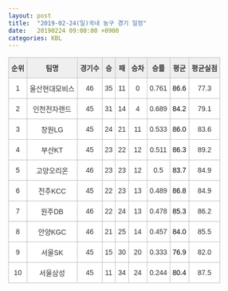 ```yaml
---
layout: post
title:  "2019-02-24(일)국내 농구 경기 일정"
date:   20190224 09:00:00 +0900
categories: KBL
---
```


 <style type="text/css">
    .tg  {border-collapse:collapse;border-spacing:0;border-color:#ccc;}
    .tg td{font-family:Arial, sans-serif;font-size:14px;padding:10px 5px;border-style:solid;border-width:1px;overflow:hidden;word-break:normal;border-color:#ccc;color:#333;background-color:#fff;}
    .tg th{font-family:Arial, sans-serif;font-size:14px;font-weight:normal;padding:10px 5px;border-style:solid;border-width:1px;overflow:hidden;word-break:normal;border-color:#ccc;color:#333;background-color:#f0f0f0;}
    .tg .tg-jvag{background-color:#ffffff;color:#000000;border-color:#c0c0c0;text-align:center;vertical-align:middle}
    .tg .tg-wman{border-color:#c0c0c0;text-align:center;vertical-align:middle}
    .tg .tg-d14o{font-weight:bold;background-color:#efefef;border-color:#c0c0c0;text-align:center;vertical-align:middle}
    .tg .tg-qn23{color:#000000;border-color:#c0c0c0;text-align:center;vertical-align:middle}
    .tg .tg-50j8{background-color:#ffffff;border-color:#c0c0c0;text-align:center;vertical-align:middle}
    .tg .tg-fzdr{border-color:#c0c0c0;text-align:center;vertical-align:top}
    .tg .tg-hnyg{background-color:#ffffff;color:#000000;border-color:#c0c0c0;text-align:center;vertical-align:top}
</style>
<table class="tg">
  <tr>
    <th class="tg-d14o">순위</th>
    <th class="tg-d14o">팀명</th>
    <th class="tg-d14o">경기수</th>
    <th class="tg-d14o">승</th>
    <th class="tg-d14o">패</th>
    <th class="tg-d14o">승차</th>
    <th class="tg-d14o">승률</th>
    <th class="tg-d14o">평균</th>
    <th class="tg-d14o">평균실점</th>
  </tr>
<tr>
    <td class="tg-50j8">1</td>
    <td class="tg-50j8">울산현대모비스</td>
    <td class="tg-50j8">46</td>
    <td class="tg-50j8">35</td>
    <td class="tg-50j8">11</td>
    <td class="tg-50j8">0</td>
    <td class="tg-50j8">0.761</td>
    <td class="tg-jvag">86.6</td>
    <td class="tg-50j8">77.3</td>
</tr>
<tr>
    <td class="tg-50j8">2</td>
    <td class="tg-50j8">인천전자랜드</td>
    <td class="tg-50j8">45</td>
    <td class="tg-50j8">31</td>
    <td class="tg-50j8">14</td>
    <td class="tg-50j8">4</td>
    <td class="tg-50j8">0.689</td>
    <td class="tg-jvag">84.2</td>
    <td class="tg-50j8">79.1</td>
</tr>
<tr>
    <td class="tg-50j8">3</td>
    <td class="tg-50j8">창원LG</td>
    <td class="tg-50j8">45</td>
    <td class="tg-50j8">24</td>
    <td class="tg-50j8">21</td>
    <td class="tg-50j8">11</td>
    <td class="tg-50j8">0.533</td>
    <td class="tg-jvag">86.0</td>
    <td class="tg-50j8">83.6</td>
</tr>
<tr>
    <td class="tg-50j8">4</td>
    <td class="tg-50j8">부산KT</td>
    <td class="tg-50j8">45</td>
    <td class="tg-50j8">23</td>
    <td class="tg-50j8">22</td>
    <td class="tg-50j8">12</td>
    <td class="tg-50j8">0.511</td>
    <td class="tg-jvag">86.3</td>
    <td class="tg-50j8">89.2</td>
</tr>
<tr>
    <td class="tg-50j8">5</td>
    <td class="tg-50j8">고양오리온</td>
    <td class="tg-50j8">46</td>
    <td class="tg-50j8">23</td>
    <td class="tg-50j8">23</td>
    <td class="tg-50j8">12</td>
    <td class="tg-50j8">0.5</td>
    <td class="tg-jvag">83.7</td>
    <td class="tg-50j8">84.9</td>
</tr>
<tr>
    <td class="tg-50j8">6</td>
    <td class="tg-50j8">전주KCC</td>
    <td class="tg-50j8">45</td>
    <td class="tg-50j8">22</td>
    <td class="tg-50j8">23</td>
    <td class="tg-50j8">13</td>
    <td class="tg-50j8">0.489</td>
    <td class="tg-jvag">86.8</td>
    <td class="tg-50j8">84.9</td>
</tr>
<tr>
    <td class="tg-50j8">7</td>
    <td class="tg-50j8">원주DB</td>
    <td class="tg-50j8">46</td>
    <td class="tg-50j8">22</td>
    <td class="tg-50j8">24</td>
    <td class="tg-50j8">13</td>
    <td class="tg-50j8">0.478</td>
    <td class="tg-jvag">85.3</td>
    <td class="tg-50j8">86.2</td>
</tr>
<tr>
    <td class="tg-50j8">8</td>
    <td class="tg-50j8">안양KGC</td>
    <td class="tg-50j8">46</td>
    <td class="tg-50j8">21</td>
    <td class="tg-50j8">25</td>
    <td class="tg-50j8">14</td>
    <td class="tg-50j8">0.457</td>
    <td class="tg-jvag">84.0</td>
    <td class="tg-50j8">85.5</td>
</tr>
<tr>
    <td class="tg-50j8">9</td>
    <td class="tg-50j8">서울SK</td>
    <td class="tg-50j8">45</td>
    <td class="tg-50j8">15</td>
    <td class="tg-50j8">30</td>
    <td class="tg-50j8">20</td>
    <td class="tg-50j8">0.333</td>
    <td class="tg-jvag">76.9</td>
    <td class="tg-50j8">82.0</td>
</tr>
<tr>
    <td class="tg-50j8">10</td>
    <td class="tg-50j8">서울삼성</td>
    <td class="tg-50j8">45</td>
    <td class="tg-50j8">11</td>
    <td class="tg-50j8">34</td>
    <td class="tg-50j8">24</td>
    <td class="tg-50j8">0.244</td>
    <td class="tg-jvag">80.4</td>
    <td class="tg-50j8">87.5</td>
</tr>
</table>